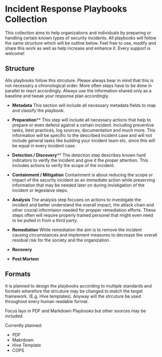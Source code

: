 # Incident Response Playbooks Collection

This collection aims to help organizations and individuals by preparing or handling certain known types of security incidents. All playbooks will follow the same structure which will be outline below. Feel free to use, modify and share this work as well as help increase and enhance it. Every support is welcome!

## Structure
Alls playbooks follow this strcuture. Please always bear in mind that this is not necessary a chronological order. More often steps have to be done in parallel to react accordingly. Always use the information shared only as a baseline and tweak your response plan accordingly.



* **Metadata**
This section will include all necessary metadata fields to map and classify the playbook.

* **Preparation****
This step will include all necessary actions that help to prepare or even defend against a certain incident. Including preventive tasks, best practices, log sources, documentation and much more. This information will be specific to the described incident case and will not include general tasks like building your incident team etc. since this will be equal in every incident case.

* **Detection / Discovery****
The detection step describes known hard indicators to verify the incident and give it the proper attention. This includes actions to verify the scope of the incident.

* **Containment / Mitigation**
Containment is about reducing the scope or impact of the security incident as an immediate action while preserving information that may be needed later on during invistigation of the incident or legeslaive steps.

* **Analysis**
The analysis step focuses on actions to investigate the incident and better understand the overall impact, the attack chain and other crucial informtaion needed for propper remediation efforts. These steps often will require properly trained personel that might even need to be pulled in from a third party.

* **Remediation**
While remediation the aim is to remove the incident causing circumstances and implement measures to decrease the overall residual risk for the society and the organization.

* **Recovery**

* **Post Mortem**

## Formats
It is planned to design the playbooks according to multiple standards and formats wherefore the strcuture may be changed to match the target framework. (E.g. Hive templates). Anyway will the strcuture be used throughout every human readable format.

Focus lays in PDF and Markdown Playbooks but other sources may be included.

Currently planned:
* PDF
* Makrdown
* Hive Template
* COPS
